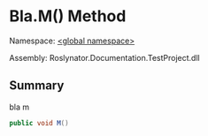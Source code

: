 # Bla\.M\(\) Method

Namespace: [\<global namespace>](../../README.md)

Assembly: Roslynator\.Documentation\.TestProject\.dll

## Summary

bla m

```csharp
public void M()
```

